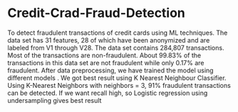 # Credit-Crad-Fraud-Detection
To detect fraudulent transactions of credit cards using ML techniques.
The data set has 31 features, 28 of which have been anonymized and are labeled from V1 through V28.
The data set contains 284,807 transactions. Most of the transactions are non-fraudulent.
About  99.83% of the transactions in this data set are not fraudulent while only 0.17% are fraudulent.
After data preprocessing, we have trained the model using different models . We got best result using K Nearest Neighbour Classifier.
Using K-Nearest Neighbors with neighbors = 3, 91% fraudulent transactions can be detected.
If we want recall high, so Logistic regression using undersampling gives best result

  


